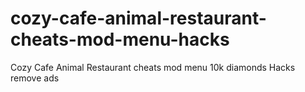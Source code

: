# cozy-cafe-animal-restaurant-cheats-mod-menu-hacks
Cozy Cafe Animal Restaurant cheats mod menu 10k diamonds Hacks remove ads
